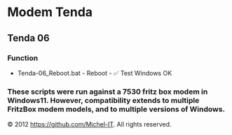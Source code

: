 # Modem Tenda

## Tenda 06
### Function
- Tenda-06_Reboot.bat - Reboot - :white_check_mark: Test Windows OK

### These scripts were run against a 7530 fritz box modem in Windows11. However, compatibility extends to multiple FritzBox modem models, and to multiple versions of Windows.

© 2012 https://github.com/Michel-IT. All rights reserved.
